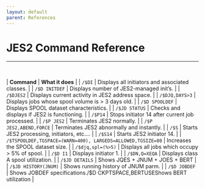 ```yaml
---
layout: default
parent: References
---
```


# JES2 Command Reference

<hr>
&nbsp;

| **Command** | **What it does** | 
| `/$DI` | Displays all initiators and associated classes. | 
| `/$D INITDEF` | Displays number of JES2-managed init’s. |
| `/$DJES2` | Displays current activity in JES2 address space. | 
| `/$DJQ,DAYS>3` | Displays jobs whose spool volume is > 3 days old. |
| `/$D SPOOLDEF` | Displays SPOOL dataset characteristics. | 
| `/$JD STATUS` | Checks and displays if JES2 is functioning. | 
| `/$P14` | Stops initiator 14 after current job processed. | 
| `/$P JES2` | Terminates JES2 normally. |
| `/$P JES2,ABEND,FORCE` | Terminates JES2 abnormally and instantly. | 
| `/$S` | Starts JES2 processing, initiators, etc.... |
| `/$S14` | Starts JES2 initiator 14. |
| `/$TSPOOLDEF,TGSPACE=(WARN=400), LARGEDS=ALLOWED,TGSIZE=80` | Increases the SPOOL dataset size. |
| `/$djq,spl=(%>5)` | Displays all jobs which occupy > 5% of spool. |
| `/$D I1` | Displays initiator 1. |
| `/$DN,Q=XEQA` | Displays class A spool utilization. | 
| `/$JD DETAILS` | Shows JQES + JNUM + JOES + BERT | 
| `/$JD HISTORY(JNUM)` | Shows running history of JNUM parm. |
| `/$D JOBDEF` | Shows JOBDEF specifications./$D CKPTSPACE,BERTUSEShows BERT utilization |
